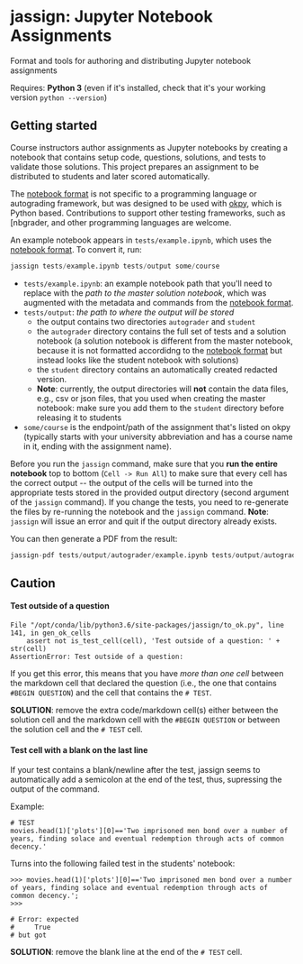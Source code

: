 # jassign: Jupyter Notebook Assignments
Format and tools for authoring and distributing Jupyter notebook assignments

Requires: **Python 3** (even if it's installed, check that it's your working version `python --version`)


## Getting started
Course instructors author assignments as Jupyter notebooks by creating a
notebook that contains setup code, questions, solutions, and tests to validate
those solutions. This project prepares an assignment to be distributed to
students and later scored automatically.

The [notebook format](docs/notebook-format.md) is not specific to a programming
language or autograding framework, but was designed to be used with
[okpy](https://github.com/okpy/ok), which is Python based. Contributions to
support other testing frameworks, such as [nbgrader[](), and other programming
languages are welcome.

An example notebook appears in `tests/example.ipynb`, which uses the [notebook
format](docs/notebook-format.md). To convert it, run:

```python
jassign tests/example.ipynb tests/output some/course
```


* `tests/example.ipynb`: an example notebook path that you'll need to replace with the _path to the master solution notebook_, which was augmented with the metadata and commands from the [notebook format](docs/notebook-format.md).
* `tests/output`: _the path to where the output will be stored_ 
  * the output contains two directories `autograder` and `student`
  * the `autograder` directory contains the full set of tests and a solution notebook (a solution notebook is different from the master notebook, because it is not formatted accordidng to the [notebook format](docs/notebook-format.md) but instead looks like the student notebook with solutions)
  * the `student` directory contains an automatically created redacted version. 
  * **Note**: currently, the output directories will **not** contain the data files, e.g., csv or json files, that you used when creating the master notebook: make sure you add them to the `student` directory before releasing it to students
* `some/course` is the endpoint/path of the assignment that's listed on okpy (typically starts with your university abbreviation and has a course name in it, ending with the assignment name).


Before you run the `jassign` command, make sure that you **run the entire notebook** top to bottom (`Cell -> Run All`) to make sure that every cell has the correct output -- the output of the cells will be turned into the appropriate tests stored in the provided output directory (second argument of the `jassign` command). If you change the tests, you need to re-generate the files by re-running the notebook and the `jassign` command. **Note**: `jassign` will issue an error and quit if the output directory already exists.




You can then generate a PDF from the result:

```python
jassign-pdf tests/output/autograder/example.ipynb tests/output/autograder/example.pdf
```


## Caution

#### Test outside of a question

```
File "/opt/conda/lib/python3.6/site-packages/jassign/to_ok.py", line 141, in gen_ok_cells
    assert not is_test_cell(cell), 'Test outside of a question: ' + str(cell)
AssertionError: Test outside of a question:
```

If you get this error, this means that you have _more than one cell_ between the markdown cell that declared the question (i.e., the one that contains `#BEGIN QUESTION`) and the cell that contains the `# TEST`. 


**SOLUTION**: remove the extra code/markdown cell(s) either between the solution cell and the markdown cell with the `#BEGIN QUESTION` or between the solution cell and the `# TEST` cell.

#### Test cell with a blank on the last line

If your test contains a blank/newline after the test, jassign seems to automatically add a semicolon at the end of the test, thus, supressing the output of the command.

Example:

```
# TEST
movies.head(1)['plots'][0]=='Two imprisoned men bond over a number of years, finding solace and eventual redemption through acts of common decency.'

```

Turns into the following failed test in the students' notebook:

```
>>> movies.head(1)['plots'][0]=='Two imprisoned men bond over a number of years, finding solace and eventual redemption through acts of common decency.';
>>> 

# Error: expected
#     True
# but got

```

**SOLUTION**: remove the blank line at the end of the `# TEST` cell.
